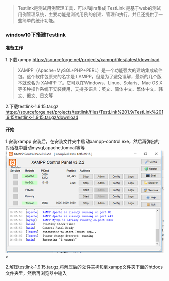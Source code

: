 > Testlink是测试用例管理工具，可以和jira集成
> TestLink 是基于web的测试用例管理系统，主要功能是测试用例的创建、管理和执行，并且还提供了一些简单的统计功能。

### window10下搭建Testlink

#### 准备工作

1.下载xampp
[https:\/\/sourceforge.net\/projects\/xampp\/files\/latest\/download](https://sourceforge.net/projects/xampp/files/latest/download)

> XAMPP（Apache+MySQL+PHP+PERL）是一个功能强大的建站集成软件包。这个软件包原来的名字是 LAMPP，但是为了避免误解，最新的几个版本就改名为 XAMPP 了。它可以在Windows、Linux、Solaris、Mac OS X 等多种操作系统下安装使用，支持多语言：英文、简体中文、繁体中文、韩文、俄文、日文等

2.下载testlink-1.9.15.tar.gz
[https:\/\/sourceforge.net\/projects\/testlink\/files\/TestLink%201.9\/TestLink%201.9.15\/testlink-1.9.15.tar.gz\/download](https://sourceforge.net/projects/testlink/files/TestLink%201.9/TestLink%201.9.15/testlink-1.9.15.tar.gz/download)

#### 开始

1.安装xampp
安装后，在安装文件夹中启动xampp-control.exe，然后再弹出的对话框中启动mysql,apache,tomcat等等
![](/assets/QQ截图20160921164926.png)>

2.解压testlink-1.9.15.tar.gz,将解压后的文件夹拷贝到xampp文件夹下面的htdocs文件夹里，然后再浏览器中输入
